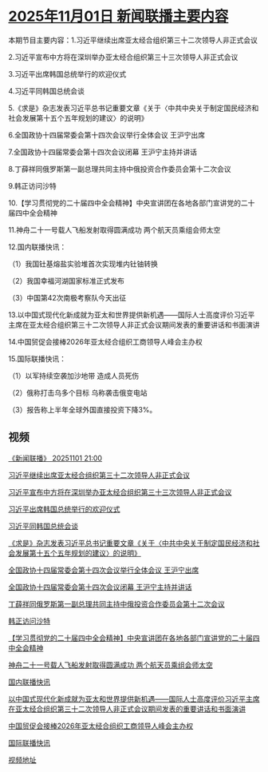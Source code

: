 # [2025年11月01日 新闻联播主要内容](https://tv.cctv.com/lm/xwlb/day/20251101.shtml)

本期节目主要内容：1.习近平继续出席亚太经合组织第三十二次领导人非正式会议

2.习近平宣布中方将在深圳举办亚太经合组织第三十三次领导人非正式会议

3.习近平出席韩国总统举行的欢迎仪式

4.习近平同韩国总统会谈

5.《求是》杂志发表习近平总书记重要文章《关于〈中共中央关于制定国民经济和社会发展第十五个五年规划的建议〉的说明》

6.全国政协十四届常委会第十四次会议举行全体会议 王沪宁出席

7.全国政协十四届常委会第十四次会议闭幕 王沪宁主持并讲话

8.丁薛祥同俄罗斯第一副总理共同主持中俄投资合作委员会第十二次会议

9.韩正访问沙特

10.【学习贯彻党的二十届四中全会精神】中央宣讲团在各地各部门宣讲党的二十届四中全会精神

11.神舟二十一号载人飞船发射取得圆满成功 两个航天员乘组会师太空

12.国内联播快讯：

（1）我国钍基熔盐实验堆首次实现堆内钍铀转换

（2）我国幸福河湖国家标准正式发布

（3）中国第42次南极考察队今天出征

13.以中国式现代化新成就为亚太和世界提供新机遇——国际人士高度评价习近平主席在亚太经合组织第三十二次领导人非正式会议期间发表的重要讲话和书面演讲

14.中国贸促会接棒2026年亚太经合组织工商领导人峰会主办权

15.国际联播快讯：

（1）以军持续空袭加沙地带 造成人员死伤

（2）俄称打击乌多个目标 乌称袭击俄变电站

（3）报告称上半年全球外国直接投资下降3%。

## 视频

[《新闻联播》 20251101 21:00](https://tv.cctv.com/2025/11/01/VIDEY6rLObeK9r7PHaPMQNZQ251101.shtml)

[习近平继续出席亚太经合组织第三十二次领导人非正式会议](https://tv.cctv.com/2025/11/01/VIDElPCr0oXrGGxhrRjECoo6251101.shtml)

[习近平宣布中方将在深圳举办亚太经合组织第三十三次领导人非正式会议](https://tv.cctv.com/2025/11/01/VIDEsAno24y1DwpiPb9latCK251101.shtml)

[习近平出席韩国总统举行的欢迎仪式](https://tv.cctv.com/2025/11/01/VIDEgCa1lZX3Vp5jZU1o0tCi251101.shtml)

[习近平同韩国总统会谈](https://tv.cctv.com/2025/11/01/VIDEsiG97DaqobuM8QIPo9w5251101.shtml)

[《求是》杂志发表习近平总书记重要文章《关于〈中共中央关于制定国民经济和社会发展第十五个五年规划的建议〉的说明》](https://tv.cctv.com/2025/11/01/VIDEZivm13DbTnRPzsZ1fvAl251101.shtml)

[全国政协十四届常委会第十四次会议举行全体会议 王沪宁出席](https://tv.cctv.com/2025/11/01/VIDEyQFvowYHvQT5UbTNt6Vr251101.shtml)

[全国政协十四届常委会第十四次会议闭幕 王沪宁主持并讲话](https://tv.cctv.com/2025/11/01/VIDEPbBbHz7Yg4aOOgN9UUoz251101.shtml)

[丁薛祥同俄罗斯第一副总理共同主持中俄投资合作委员会第十二次会议](https://tv.cctv.com/2025/11/01/VIDEXaJN1OcKaF1pjOABuldp251101.shtml)

[韩正访问沙特](https://tv.cctv.com/2025/11/01/VIDExCs2nHQJ23Vhl9fE8FrL251101.shtml)

[【学习贯彻党的二十届四中全会精神】中央宣讲团在各地各部门宣讲党的二十届四中全会精神](https://tv.cctv.com/2025/11/01/VIDEUVU9BFB1gmAyCfK16LCk251101.shtml)

[神舟二十一号载人飞船发射取得圆满成功 两个航天员乘组会师太空](https://tv.cctv.com/2025/11/01/VIDE7f4Cuo73foWoq2MnjXnc251101.shtml)

[国内联播快讯](https://tv.cctv.com/2025/11/01/VIDEQ8gTyeYMdGL69dLSMQSv251101.shtml)

[以中国式现代化新成就为亚太和世界提供新机遇——国际人士高度评价习近平主席在亚太经合组织第三十二次领导人非正式会议期间发表的重要讲话和书面演讲](https://tv.cctv.com/2025/11/01/VIDESnR0EGJwgeTmJEyNwnI5251101.shtml)

[中国贸促会接棒2026年亚太经合组织工商领导人峰会主办权](https://tv.cctv.com/2025/11/01/VIDE5ORDYIGwPrZMTWwGmslh251101.shtml)

[国际联播快讯](https://tv.cctv.com/2025/11/01/VIDEHif4tzukfVCLsZBFjZXm251101.shtml)

[视频地址](https://tv.cctv.com/lm/xwlb/day/20251101.shtml) 

